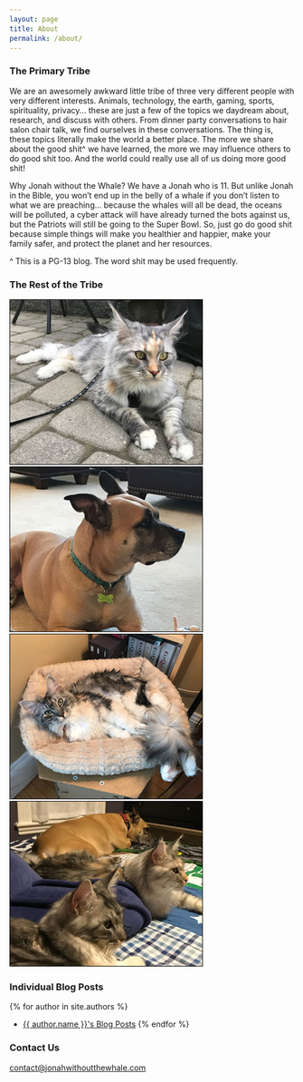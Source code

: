 ```yaml
---
layout: page
title: About
permalink: /about/
---
```


### The Primary Tribe
We are an awesomely awkward little tribe of three very different people with very different interests. Animals, technology, the earth, gaming, sports, spirituality, privacy... these are just a few of the topics we daydream about, research, and discuss with others. From dinner party conversations to hair salon chair talk, we find ourselves in these conversations. The thing is, these topics literally make the world a better place. The more we share about the good shit^ we have learned, the more we may influence others to do good shit too. And the world could really use all of us doing more good shit!

Why Jonah without the Whale? We have a Jonah who is 11. But unlike Jonah in the Bible, you won’t end up in the belly of a whale if you don’t listen to what we are preaching... because the whales will all be dead, the oceans will be polluted, a cyber attack will have already turned the bots against us, but the Patriots will still be going to the Super Bowl. So, just go do good shit because simple things will make you healthier and happier, make your family safer, and protect the planet and her resources.

^ This is a PG-13 blog. The word shit may be used frequently.

### The Rest of the Tribe
![Mable](/images/mable.jpg) ![Tessa](/images/tessa.jpg)
![Mazie](/images/mazie.jpg) ![All the Babies](/images/babies.jpg)

### Individual Blog Posts

{% for author in site.authors %}
- <a href="{{ author.url }}">{{ author.name }}'s Blog Posts</a>
{% endfor %}

### Contact Us

[contact@jonahwithoutthewhale.com](mailto:contact@jonahwithoutthewhale.com)
